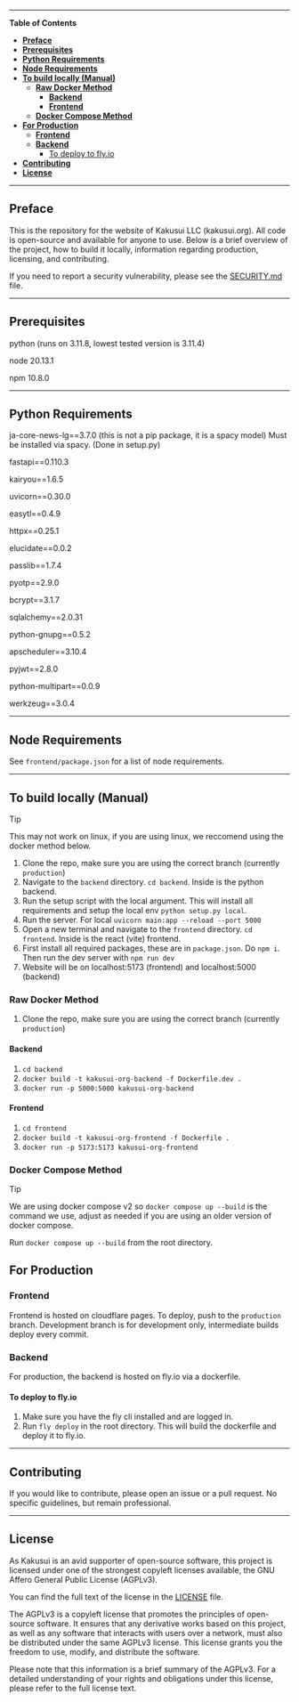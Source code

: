 ---------------------------------------------------------------------------------------------------------------------------------------------------
**Table of Contents**

- [**Preface**](#preface)
- [**Prerequisites**](#prerequisites)
- [**Python Requirements**](#python-requirements)
- [**Node Requirements**](#node-requirements)
- [**To build locally (Manual)**](#to-build-locally-manual)
  - [**Raw Docker Method**](#raw-docker-method)
    - [**Backend**](#backend)
    - [**Frontend**](#frontend)
  - [**Docker Compose Method**](#docker-compose-method)
- [**For Production**](#for-production)
  - [**Frontend**](#frontend-1)
  - [**Backend**](#backend-1)
    - [To deploy to fly.io](#to-deploy-to-flyio)
- [**Contributing**](#contributing)
- [**License**](#license)

--------------------------------------------------------------------------------------------------------------------------------------------------

## **Preface**<a name="preface"></a>
This is the repository for the website of Kakusui LLC (kakusui.org). All code is open-source and available for anyone to use. Below is a brief overview of the project, how to build it locally, information regarding production, licensing, and contributing.

If you need to report a security vulnerability, please see the [SECURITY.md](SECURITY.md) file.

--------------------------------------------------------------------------------------------------------------------------------------------------

## **Prerequisites**<a name="prerequisites"></a>
python (runs on 3.11.8, lowest tested version is 3.11.4)

node 20.13.1

npm 10.8.0

--------------------------------------------------------------------------------------------------------------------------------------------------

## **Python Requirements**<a name="python-requirements"></a>
ja-core-news-lg==3.7.0 (this is not a pip package, it is a spacy model) Must be installed via spacy. (Done in setup.py)

fastapi==0.110.3

kairyou==1.6.5

uvicorn==0.30.0

easytl==0.4.9

httpx==0.25.1

elucidate==0.0.2

passlib==1.7.4

pyotp==2.9.0

bcrypt==3.1.7

sqlalchemy==2.0.31

python-gnupg==0.5.2

apscheduler==3.10.4

pyjwt==2.8.0

python-multipart==0.0.9

werkzeug==3.0.4

--------------------------------------------------------------------------------------------------------------------------------------------------

## **Node Requirements**<a name="node-requirements"></a>
See `frontend/package.json` for a list of node requirements.

--------------------------------------------------------------------------------------------------------------------------------------------------

## **To build locally (Manual)**<a name="build-locally"></a>

> [!TIP] 
> This may not work on linux, if you are using linux, we reccomend using the docker method below.
 
1. Clone the repo, make sure you are using the correct branch (currently `production`)
2. Navigate to the `backend` directory. `cd backend`. Inside is the python backend.
3. Run the setup script with the local argument. This will install all requirements and setup the local env `python setup.py local`.
4. Run the server. For local `uvicorn main:app --reload --port 5000`
5. Open a new terminal and navigate to the `frontend` directory. `cd frontend`. Inside is the react (vite) frontend.
6. First install all required packages, these are in `package.json`. Do `npm i`. Then run the dev server with `npm run dev`
7. Website will be on localhost:5173 (frontend) and localhost:5000 (backend)


### **Raw Docker Method**<a name="docker-method"></a>
1. Clone the repo, make sure you are using the correct branch (currently `production`)

#### **Backend**<a name="backend"></a>

1. `cd backend`
2. `docker build -t kakusui-org-backend -f Dockerfile.dev .`
3. `docker run -p 5000:5000 kakusui-org-backend`

#### **Frontend**<a name="frontend"></a>

1. `cd frontend`
2. `docker build -t kakusui-org-frontend -f Dockerfile .`
3. `docker run -p 5173:5173 kakusui-org-frontend`

### **Docker Compose Method**<a name="docker-compose-method"></a>

> [!TIP]
> We are using docker compose v2 so `docker compose up --build` is the command we use, adjust as needed if you are using an older version of docker compose.

Run `docker compose up --build` from the root directory.


## **For Production**<a name="for-production"></a>

### **Frontend**<a name="frontend-1"></a>

Frontend is hosted on cloudflare pages. To deploy, push to the `production` branch. Development branch is for development only, intermediate builds deploy every commit.

### **Backend**<a name="backend-1"></a>

For production, the backend is hosted on fly.io via a dockerfile.

#### To deploy to fly.io
1. Make sure you have the fly cli installed and are logged in.
2. Run `fly deploy` in the root directory. This will build the dockerfile and deploy it to fly.io.

--------------------------------------------------------------------------------------------------------------------------------------------------

## **Contributing**<a name="contributing"></a>
If you would like to contribute, please open an issue or a pull request. No specific guidelines, but remain professional.

--------------------------------------------------------------------------------------------------------------------------------------------------

## **License**<a name="license"></a>

As Kakusui is an avid supporter of open-source software, this project is licensed under one of the strongest copyleft licenses available, the GNU Affero General Public License (AGPLv3).

You can find the full text of the license in the [LICENSE](License.md) file.

The AGPLv3 is a copyleft license that promotes the principles of open-source software. It ensures that any derivative works based on this project, as well as any software that interacts with users over a network, must also be distributed under the same AGPLv3 license. This license grants you the freedom to use, modify, and distribute the software.

Please note that this information is a brief summary of the AGPLv3. For a detailed understanding of your rights and obligations under this license, please refer to the full license text.